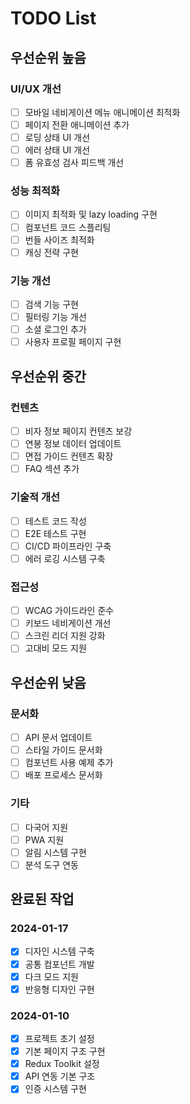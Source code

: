 # TODO List

## 우선순위 높음

### UI/UX 개선
- [ ] 모바일 네비게이션 메뉴 애니메이션 최적화
- [ ] 페이지 전환 애니메이션 추가
- [ ] 로딩 상태 UI 개선
- [ ] 에러 상태 UI 개선
- [ ] 폼 유효성 검사 피드백 개선

### 성능 최적화
- [ ] 이미지 최적화 및 lazy loading 구현
- [ ] 컴포넌트 코드 스플리팅
- [ ] 번들 사이즈 최적화
- [ ] 캐싱 전략 구현

### 기능 개선
- [ ] 검색 기능 구현
- [ ] 필터링 기능 개선
- [ ] 소셜 로그인 추가
- [ ] 사용자 프로필 페이지 구현

## 우선순위 중간

### 컨텐츠
- [ ] 비자 정보 페이지 컨텐츠 보강
- [ ] 연봉 정보 데이터 업데이트
- [ ] 면접 가이드 컨텐츠 확장
- [ ] FAQ 섹션 추가

### 기술적 개선
- [ ] 테스트 코드 작성
- [ ] E2E 테스트 구현
- [ ] CI/CD 파이프라인 구축
- [ ] 에러 로깅 시스템 구축

### 접근성
- [ ] WCAG 가이드라인 준수
- [ ] 키보드 네비게이션 개선
- [ ] 스크린 리더 지원 강화
- [ ] 고대비 모드 지원

## 우선순위 낮음

### 문서화
- [ ] API 문서 업데이트
- [ ] 스타일 가이드 문서화
- [ ] 컴포넌트 사용 예제 추가
- [ ] 배포 프로세스 문서화

### 기타
- [ ] 다국어 지원
- [ ] PWA 지원
- [ ] 알림 시스템 구현
- [ ] 분석 도구 연동

## 완료된 작업

### 2024-01-17
- [x] 디자인 시스템 구축
- [x] 공통 컴포넌트 개발
- [x] 다크 모드 지원
- [x] 반응형 디자인 구현

### 2024-01-10
- [x] 프로젝트 초기 설정
- [x] 기본 페이지 구조 구현
- [x] Redux Toolkit 설정
- [x] API 연동 기본 구조
- [x] 인증 시스템 구현
